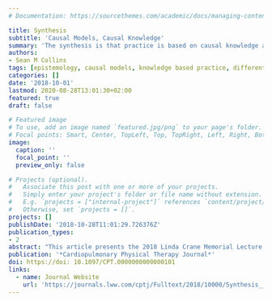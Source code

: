 ```yaml
---
# Documentation: https://sourcethemes.com/academic/docs/managing-content/

title: Synthesis
subtitle: 'Causal Models, Causal Knowledge'
summary: 'The synthesis is that practice is based on causal knowledge and that we can encode causal knowledge with causal models.'
authors:
- Sean M Collins
tags: [epistemology, causal models, knowledge based practice, differential diagnosis, critical realism]
categories: []
date: '2018-10-01'
lastmod: 2020-08-28T13:01:30+02:00
featured: true
draft: false

# Featured image
# To use, add an image named `featured.jpg/png` to your page's folder.
# Focal points: Smart, Center, TopLeft, Top, TopRight, Left, Right, BottomLeft, Bottom, BottomRight.
image:
  caption: ''
  focal_point: ''
  preview_only: false

# Projects (optional).
#   Associate this post with one or more of your projects.
#   Simply enter your project's folder or file name without extension.
#   E.g. `projects = ["internal-project"]` references `content/project/deep-learning/index.md`.
#   Otherwise, set `projects = []`.
projects: []
publishDate: '2018-10-28T11:01:29.726376Z'
publication_types:
- 2
abstract: "This article presents the 2018 Linda Crane Memorial Lecture Award on Synthesis, Causal Models, Causal Knowledge. The synthesis is that practice is based on causal knowledge and that we can encode causal knowledge with causal models. It proposes the use of causal models to provide a synthesis of what we know to develop causal knowledge from which to further develop with empirical evidence and from which knowledge we can practice. The synthesis is founded on critical realist epistemology that explicitly identifies the human mind as part of the process of knowledge and where the models that are constructed fit with reality even when we cannot empirically verify every component of such models; but where knowledge assumptions are encoded in the models clearly, combine knowledge with reasoning and are subject to empirical verification when possible."
publication: '*Cardiopulmonary Physical Therapy Journal*'
doi: https://doi: 10.1097/CPT.0000000000000101
links:
  - name: Journal Website
    url: 'https://journals.lww.com/cptj/Fulltext/2018/10000/Synthesis__Causal_Models,_Causal_Knowledge.2.aspx'
---
```

